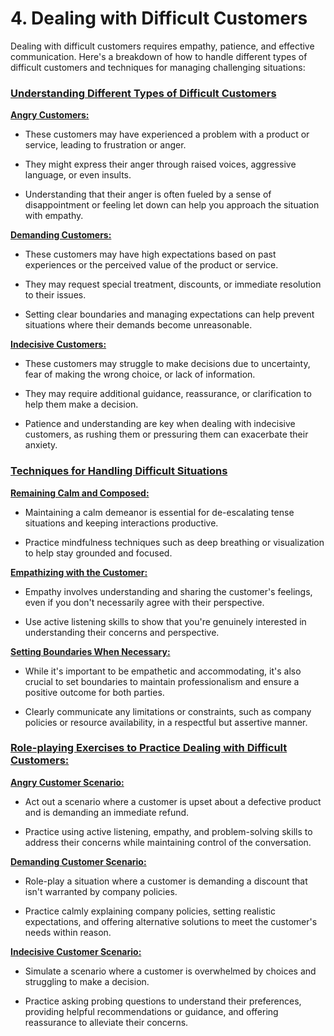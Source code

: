 <!-- <div style="page-break-after: always;"></div> -->

# 4. Dealing with Difficult Customers

Dealing with difficult customers requires empathy, patience, and effective communication. Here's a breakdown of how to handle different types of difficult customers and techniques for managing challenging situations:

### <ins>**Understanding Different Types of Difficult Customers**</ins>

<ins>**Angry Customers:**</ins>

   - These customers may have experienced a problem with a product or service, leading to frustration or anger.
  
   - They might express their anger through raised voices, aggressive language, or even insults.
  
   - Understanding that their anger is often fueled by a sense of disappointment or feeling let down can help you approach the situation with empathy.
  
<ins>**Demanding Customers:**</ins>

   - These customers may have high expectations based on past experiences or the perceived value of the product or service.
  
   - They may request special treatment, discounts, or immediate resolution to their issues.
  
   - Setting clear boundaries and managing expectations can help prevent situations where their demands become unreasonable.

<ins>**Indecisive Customers:**</ins>

   - These customers may struggle to make decisions due to uncertainty, fear of making the wrong choice, or lack of information.
  
   - They may require additional guidance, reassurance, or clarification to help them make a decision.
  
   - Patience and understanding are key when dealing with indecisive customers, as rushing them or pressuring them can exacerbate their anxiety.
  

### <ins>**Techniques for Handling Difficult Situations**</ins>

  <ins>**Remaining Calm and Composed:**</ins>

   - Maintaining a calm demeanor is essential for de-escalating tense situations and keeping interactions productive.
  
   - Practice mindfulness techniques such as deep breathing or visualization to help stay grounded and focused.
  
  <div style="page-break-after: always;"></div>
  
  <ins>**Empathizing with the Customer:**</ins>

   - Empathy involves understanding and sharing the customer's feelings, even if you don't necessarily agree with their perspective.
  
   - Use active listening skills to show that you're genuinely interested in understanding their concerns and perspective.
  
  <ins>**Setting Boundaries When Necessary:**</ins>

   - While it's important to be empathetic and accommodating, it's also crucial to set boundaries to maintain professionalism and ensure a positive outcome for both parties.
  
   - Clearly communicate any limitations or constraints, such as company policies or resource availability, in a respectful but assertive manner.
  
  ### <ins>**Role-playing Exercises to Practice Dealing with Difficult Customers:**</ins>

  <ins>**Angry Customer Scenario:**</ins>
  - Act out a scenario where a customer is upset about a defective product and is demanding an immediate refund.
  
  - Practice using active listening, empathy, and problem-solving skills to address their concerns while maintaining control of the conversation.
  
  <ins>**Demanding Customer Scenario:**</ins>

  - Role-play a situation where a customer is demanding a discount that isn't warranted by company policies.
  
  - Practice calmly explaining company policies, setting realistic expectations, and offering alternative solutions to meet the customer's needs within reason.
  
  <ins>**Indecisive Customer Scenario:**</ins>

  - Simulate a scenario where a customer is overwhelmed by choices and struggling to make a decision.
  
  - Practice asking probing questions to understand their preferences, providing helpful recommendations or guidance, and offering reassurance to alleviate their concerns.
